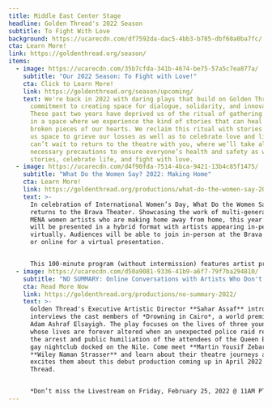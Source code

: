 ```yaml
---
title: Middle East Center Stage
headline: Golden Thread's 2022 Season
subtitle: To Fight With Love
background: https://ucarecdn.com/df7592da-dac5-4bb3-b785-dbf60a0ba7fc/
cta: Learn More!
link: https://goldenthread.org/season/
items:
  - image: https://ucarecdn.com/35b7cfda-341b-4674-be75-57a5c7ea877a/
    subtitle: "Our 2022 Season: To Fight with Love!"
    cta: Click to Learn More!
    link: https://goldenthread.org/season/upcoming/
    text: We're back in 2022 with daring plays that build on Golden Thread’s
      commitment to creating space for dialogue, solidarity, and innovation.
      These past two years have deprived us of the ritual of gathering together
      in a space where we experience the kind of stories that can heal the
      broken pieces of our hearts. We reclaim this ritual with stories that give
      us space to grieve our losses as well as to celebrate love and life. We
      can’t wait to return to the theatre with you, where we’ll take all the
      necessary precautions to ensure everyone’s health and safety as we share
      stories, celebrate life, and fight with love.
  - image: https://ucarecdn.com/d4f90fda-7514-4bca-9421-13b4c85f1475/
    subtitle: "What Do the Women Say? 2022: Making Home"
    cta: Learn More!
    link: https://goldenthread.org/productions/what-do-the-women-say-2022/
    text: >-
      In celebration of International Women’s Day, What Do the Women Say?
      returns to the Brava Theater. Showcasing the work of multi-generational
      MENA women artists who are making home away from home, this year’s program
      will be presented in a hybrid format with artists appearing in-person and
      virtually. Audiences will be able to join in-person at the Brava Theater
      or online for a virtual presentation.


      This 100-minute program (without intermission) features artist presentations followed by a facilitated conversation between the participating artists and the audience.
  - image: https://ucarecdn.com/d50a9081-9336-41b9-a6f7-79f7ba294810/
    subtitle: "NO SUMMARY: Online Conversations with Artists Who Don't Fit in a Box!"
    cta: Read More Now
    link: https://goldenthread.org/productions/no-summary-2022/
    text: >-
      Golden Thread's Executive Artistic Director **Sahar Assaf** introduces and
      interviews the cast members of *Drowning in Cairo*, a world premiere by
      Adam Ashraf Elsayigh. The play focuses on the lives of three young men
      whose lives are forever altered when an unexpected police raid results in
      the arrest and public humiliation of the attendees of the Queen Boat, a
      gay nightclub docked on the Nile. Come meet **Martin Yousif Zebari**, and
      **Wiley Naman Strasser** and learn about their theatre journeys and what
      excites them about this debut production coming up in April 2022 at Golden
      Thread. 


      *Don’t miss the Livestream on Friday, February 25, 2022 @ 11AM PT!*
---
```

